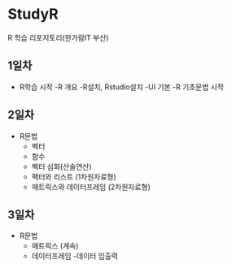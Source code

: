 # StudyR
R 학습 리포지토리(한가람IT 부산)

## 1일차
- R학습 시작
  -R 개요
  -R설치, Rstudio설치
  -UI 기본
  -R 기초문법 시작

## 2일차
- R문법
  - 벡터
  - 함수
  - 벡터 심화(산술연산)
  - 팩터와 리스트 (1차원자료형)
  - 매트릭스와 데이터프레임 (2차원자료형)

## 3일차
- R문법
  - 매트릭스 (계속)
  - 데이터프레임
  -데이터 입출력